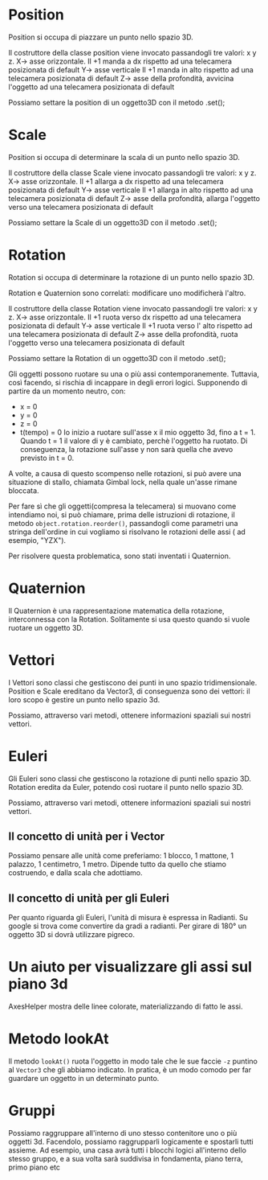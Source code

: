 # Position
Position si occupa di piazzare un punto nello spazio 3D.

Il costruttore della classe position viene invocato passandogli tre valori: x y z.
X-> asse orizzontale. Il +1 manda a dx rispetto ad una telecamera posizionata di default
Y-> asse verticale Il +1 manda in alto rispetto ad una telecamera posizionata di default
Z-> asse della profondità, avvicina l'oggetto ad una telecamera posizionata di default

Possiamo settare la position di un oggetto3D con il metodo .set();

# Scale
Position si occupa di determinare la scala di un punto nello spazio 3D.

Il costruttore della classe Scale viene invocato passandogli tre valori: x y z.
X-> asse orizzontale. Il +1 allarga a dx rispetto ad una telecamera posizionata di default
Y-> asse verticale Il +1 allarga in alto rispetto ad una telecamera posizionata di default
Z-> asse della profondità, allarga l'oggetto verso una telecamera posizionata di default

Possiamo settare la Scale di un oggetto3D con il metodo .set();

# Rotation
Rotation si occupa di determinare la rotazione di un punto nello spazio 3D.

Rotation e Quaternion sono correlati: modificare uno modificherà l'altro.

Il costruttore della classe Rotation viene invocato passandogli tre valori: x y z.
X-> asse orizzontale. Il +1 ruota verso dx rispetto ad una telecamera posizionata di default
Y-> asse verticale Il +1 ruota verso l' alto rispetto ad una telecamera posizionata di default
Z-> asse della profondità, ruota l'oggetto verso una telecamera posizionata di default

Possiamo settare la Rotation di un oggetto3D con il metodo .set();

Gli oggetti possono ruotare su una o più assi contemporanemente.
Tuttavia, così facendo, si rischia di incappare in degli errori logici. Supponendo di partire da un momento neutro, con:
- x = 0
- y = 0
- z = 0
- t(tempo) = 0
Io inizio a ruotare sull'asse x il mio oggetto 3d, fino a t = 1.
Quando t = 1 il valore di y è cambiato, perchè l'oggetto ha ruotato.
Di conseguenza, la rotazione sull'asse y non sarà quella che avevo previsto in t = 0.

A volte, a causa di questo scompenso nelle rotazioni, si può avere una situazione di stallo, chiamata Gimbal lock, nella quale un'asse rimane bloccata.

Per fare sì che gli oggetti(compresa la telecamera) si muovano come intendiamo noi, si può chiamare, prima delle istruzioni di rotazione, il metodo
`object.rotation.reorder()`, passandogli come parametri una stringa dell'ordine in cui vogliamo si risolvano le rotazioni delle assi ( ad esempio, "YZX").

Per risolvere questa problematica, sono stati inventati i Quaternion.

# Quaternion
Il Quaternion è una rappresentazione matematica della rotazione, interconnessa con la Rotation.
Solitamente si usa questo quando si vuole ruotare un oggetto 3D.

# Vettori
I Vettori sono classi che gestiscono dei punti in uno spazio tridimensionale.
Position e Scale ereditano da Vector3, di conseguenza sono dei vettori: il loro scopo è gestire un punto nello spazio 3d.

Possiamo, attraverso vari metodi, ottenere informazioni spaziali sui nostri vettori.

# Euleri
Gli Euleri sono classi che gestiscono la rotazione di punti nello spazio 3D.
Rotation eredita da Euler, potendo così ruotare il punto nello spazio 3D.

Possiamo, attraverso vari metodi, ottenere informazioni spaziali sui nostri vettori.

## Il concetto di unità per i Vector
Possiamo pensare alle unità come preferiamo: 1 blocco, 1 mattone, 1 palazzo, 1 centimetro, 1 metro. Dipende tutto da quello che stiamo costruendo, e dalla scala che adottiamo.

## Il concetto di unità per gli Euleri
Per quanto riguarda gli Euleri, l'unità di misura è espressa in Radianti. Su google si trova come convertire da gradi a radianti.
Per girare di 180° un oggetto 3D si dovrà utilizzare pigreco.

# Un aiuto per visualizzare gli assi sul piano 3d
AxesHelper mostra delle linee colorate, materializzando di fatto le assi.

# Metodo lookAt
Il metodo `lookAt()` ruota l'oggetto in modo tale che le sue faccie `-z` puntino al `Vector3` che gli abbiamo indicato.
In pratica, è un modo comodo per far guardare un oggetto in un determinato punto.

# Gruppi
Possiamo raggruppare all'interno di uno stesso contenitore uno o più oggetti 3d. Facendolo, possiamo raggrupparli logicamente e spostarli tutti assieme. Ad esempio, una casa avrà tutti i blocchi logici all'interno dello stesso gruppo, e a sua volta sarà suddivisa in fondamenta, piano terra, primo piano etc